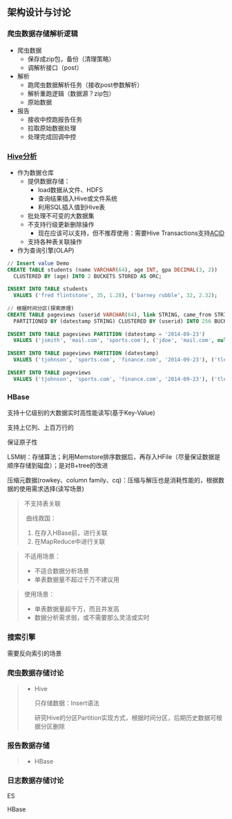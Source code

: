 ## 架构设计与讨论

### 爬虫数据存储解析逻辑

- 爬虫数据
  - 保存成zip包，备份（清理策略）
  - 调解析接口（post）
- 解析
  - 跑爬虫数据解析任务（接收post参数解析）
  - 解析重跑逻辑（数据源？zip包）
  - 原始数据
- 报告
  - 接收中控跑报告任务
  - 拉取原始数据处理
  - 处理完成回调中控



### [Hive分析](https://cwiki.apache.org/confluence/display/Hive/LanguageManual)

- 作为数据仓库
  - 提供数据存储：
    - load数据从文件、HDFS
    - 查询结果插入Hive或文件系统
    - 利用SQL插入值到Hive表
  - 批处理不可变的大数据集
  - 不支持行级更新删除操作
    - 现在应该可以支持，但不推荐使用：需要Hive Transactions支持[ACID](https://cwiki.apache.org/confluence/display/Hive/Hive+Transactions)
  - 支持各种表关联操作
- 作为查询引擎(OLAP)

```sql
// Insert value Demo
CREATE TABLE students (name VARCHAR(64), age INT, gpa DECIMAL(3, 2))
  CLUSTERED BY (age) INTO 2 BUCKETS STORED AS ORC;
  
INSERT INTO TABLE students
  VALUES ('fred flintstone', 35, 1.28), ('barney rubble', 32, 2.32);
  
// 根据时间分区(探索原理)  
CREATE TABLE pageviews (userid VARCHAR(64), link STRING, came_from STRING)
  PARTITIONED BY (datestamp STRING) CLUSTERED BY (userid) INTO 256 BUCKETS STORED AS ORC;
 
INSERT INTO TABLE pageviews PARTITION (datestamp = '2014-09-23')
  VALUES ('jsmith', 'mail.com', 'sports.com'), ('jdoe', 'mail.com', null);
 
INSERT INTO TABLE pageviews PARTITION (datestamp)
  VALUES ('tjohnson', 'sports.com', 'finance.com', '2014-09-23'), ('tlee', 'finance.com', null, '2014-09-21');
  
INSERT INTO TABLE pageviews
  VALUES ('tjohnson', 'sports.com', 'finance.com', '2014-09-23'), ('tlee', 'finance.com', null, '2014-09-21');  
```



### HBase

支持十亿级别的大数据实时高性能读写(基于Key-Value)

支持上亿列、上百万行的

保证原子性

LSM树：存储算法；利用Memstore排序数据后，再存入HFile（尽量保证数据是顺序存储到磁盘）；是对B+tree的改进

压缩元数据(rowkey、column family、cq)：压缩与解压也是消耗性能的，根据数据的使用需求选择(读写场景)



> 不支持表关联
>
> ​	曲线救国：
>
> 1. 在存入HBase前，进行关联
> 2. 在MapReduce中进行关联



> 不适用场景：
>
> - 不适合数据分析场景
> - 单表数据量不超过千万不建议用



> 使用场景：
>
> - 单表数据量超千万，而且并发高
> - 数据分析需求弱，或不需要那么灵活或实时





### 搜索引擎

需要反向索引的场景



### 爬虫数据存储讨论

> * Hive
>
>   只存储数据：Insert语法
>
>   研究Hive的分区Partition实现方式，根据时间分区，后期历史数据可根据分区删除



### 报告数据存储

> - HBase



### 日志数据存储讨论

ES

HBase

